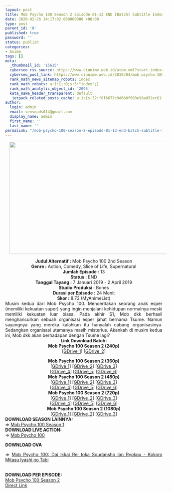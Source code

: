```yaml
---
layout: post
title: Mob Psycho 100 Season 2 Episode 01-13 END [Batch] Subtitle Indonesia
date: 2020-02-26 14:17:02.000000000 +00:00
type: post
parent_id: '0'
published: true
password: ''
status: publish
categories:
- Anime
tags: []
meta:
  _thumbnail_id: '15615'
  cyberseo_rss_source: https://www.ciunime.web.id/atom.xml?start-index=3301&max-results=150
  cyberseo_post_link: https://www.ciunime.web.id/2019/04/mob-psycho-100-season-2-episode-01-13.html
  rank_math_news_sitemap_robots: index
  rank_math_robots: a:1:{i:0;s:5:"index";}
  rank_math_analytic_object_id: '2095'
  kata_make_header_transparent: default
  _jetpack_related_posts_cache: a:1:{s:32:"8f6677c9d6b0f903e98ad32ec61f8deb";a:2:{s:7:"expires";i:1651749866;s:7:"payload";a:0:{}}}
author:
  login: admin
  email: senseads014@gmail.com
  display_name: admin
  first_name: ''
  last_name: ''
permalink: "/mob-psycho-100-season-2-episode-01-13-end-batch-subtitle-indonesia/"
---
```

<div class="separator" style="clear: both; text-align: center;"><a href="https://2.bp.blogspot.com/--Zhh6zhOhjI/XFLB6VCtC_I/AAAAAAAAJM0/D1nD1RBXNp8ECVO1Y6CpSv_9KgDMaZ3UgCLcBGAs/s1600/Mob%2BPsycho%2B100%2BSeason%2B2.jpg" style="margin-left: 1em; margin-right: 1em;"><img border="0" data-original-height="720" data-original-width="1280" height="360" src="{{ site.baseurl }}/assets/2020/02/Mob%2BPsycho%2B100%2BSeason%2B2.jpg" width="640" /></a></div>
<p>
<div style="text-align: center;"><b>Judul</b><b><b> Alternatif</b> :</b> Mob Psycho 100 2nd Season</div>
<div style="text-align: center;"><b><b>Genre :</b></b> Action, Comedy, Slice of Life, Supernatural</div>
<div style="text-align: center;"><b>Jumlah Episode :</b> 13<br /><b>Status :</b> END<br /><b>Tanggal Tayang :</b> 7 Januari 2019 - 2 April 2019<br /><b>Studio Produksi :</b> Bones<br /><b>Durasi per Episode :</b> 24 Menit</div>
<div style="text-align: center;"><b>Skor :</b> 8.72 (MyAnimeList)</div>
<div style="text-align: center;"></div>
<div style="text-align: justify;">Musim kedua dari Mob Psycho 100. Menceritakan seorang anak esper (memiliki kekuatan super) yang ingin menjalani kehidupan normalnya meski memiliki kekuatan luar biasa. Pada akhir S1, Mob dkk berhasil menghancurkan sebuah organisasi esper jahat bernama Tsume. Namun sayangnya yang mereka kalahkan itu hanyalah cabang organisasinya. Sedangkan organisasi utamanya masih misterius. Akankah di musim kedua ini, Mob dkk akan berhadapan dengan Tsume lagi?</div>
<div style="text-align: justify;"></div>
<div style="text-align: justify;"></div>
<div style="text-align: center;">
<div style="text-align: center;"><b>Link Download Batch:</b></div>
<div style="text-align: center;">
<div style="text-align: center;"><b>Mob Psycho 100 Season 2 (240p)</b></div>
<div style="text-align: center;">[<a href="https://drive.google.com/uc?export=download&amp;id=1sKDviDwxKDZC3N8OKCELvTcBFCWyUfVx" target="_blank" rel="noopener">GDrive_1</a>] [<a href="https://drive.google.com/uc?export=download&amp;id=1EsaRK6CJYtiRBuZty89L906eB8vAUu7o" target="_blank" rel="noopener">GDrive_2</a>]</p>
</div>
</div>
<div style="text-align: center;"><b>Mob Psycho 100 Season 2 (360p)</b></div>
<div style="text-align: center;">[<a href="https://drive.google.com/uc?export=download&amp;id=1CldClznevQNhyJCBjNrTWXPMCGk9c6Ez" target="_blank" rel="noopener">GDrive_1</a>] [<a href="https://drive.google.com/uc?export=download&amp;id=1_KSsor2zfrBhGAMcfofptoTPIVEotiog" target="_blank" rel="noopener">GDrive_2</a>] [<a href="https://drive.google.com/uc?id=1HHehG52v3C1U5lUDmMEXYySJPC3zdOR-" target="_blank" rel="noopener">GDrive_3</a>]<br />[<a href="https://drive.google.com/uc?export=download&amp;id=1b5NHgncylrQhk9SapM-S1i_KMt81UNsW" target="_blank" rel="noopener">GDrive_4</a>] [<a href="https://drive.google.com/uc?export=download&amp;id=1lGhE4pG1VK1MqjHMFMPDydWNQcWcLaY2" target="_blank" rel="noopener">GDrive_5</a>] [<a href="https://drive.google.com/uc?export=download&amp;id=1AaX4BAxHyprOIOaoLFG-uBK_RFTuVPKy" target="_blank" rel="noopener">GDrive_6</a>]</div>
<div style="text-align: center;"></div>
<div style="text-align: center;"><b>Mob Psycho 100 Season 2 (480p)</b><br />[<a href="https://drive.google.com/uc?export=download&amp;id=1inR2tJK1d0BwflYaam6UqZL7YdGpP8gg" target="_blank" rel="noopener">GDrive_1</a>] [<a href="https://drive.google.com/uc?export=download&amp;id=1HUUBelz5HD3LGhhHwelhgYEbi4GsA2BV" target="_blank" rel="noopener">GDrive_2</a>] [<a href="https://drive.google.com/uc?id=1zLkBsn4_voF27tTAhIozXwBcAbIkurPk" target="_blank" rel="noopener">GDrive_3</a>]<br />[<a href="https://drive.google.com/uc?export=download&amp;id=18UKkn6HvSe0OG3hO6LW1_TpwfciLSGAi" target="_blank" rel="noopener">GDrive_4</a>] [<a href="https://drive.google.com/uc?export=download&amp;id=1ILuNWHE7Op6Yzf0zR6A6vdxTxhlgjWsp" target="_blank" rel="noopener">GDrive_5</a>] [<a href="https://drive.google.com/uc?export=download&amp;id=1jVPJELNBsIuQskFBlQhk72cQj8NF0YAU" target="_blank" rel="noopener">GDrive_6</a>]</div>
<div style="text-align: center;"><b>Mob Psycho 100 Season 2 (720p)</b><br />[<a href="https://drive.google.com/uc?export=download&amp;id=1nmPE-bHfkgjn88MxUm9W2mq6PRqSRhWA" target="_blank" rel="noopener">GDrive_1</a>] [<a href="https://drive.google.com/uc?export=download&amp;id=178aNec25GB_yeyoVlEtoBD-kB5L98Nl8" target="_blank" rel="noopener">GDrive_2</a>] [<a href="https://drive.google.com/uc?id=1oJBJHhMF9jJUP1oc6ms8iFtFCSd5Hw2W" target="_blank" rel="noopener">GDrive_3</a>]<br />[<a href="https://drive.google.com/uc?export=download&amp;id=1SwuIjAsBneCGHN9DlV9GaIyIEjIQk62j" target="_blank" rel="noopener">GDrive_4</a>] [<a href="https://drive.google.com/uc?export=download&amp;id=1Rf6Zjcanf4d3lzWq0vaCM57UjSgDvlRm" target="_blank" rel="noopener">GDrive_5</a>] [<a href="https://drive.google.com/uc?export=download&amp;id=1umw1hFtQhgwnOfte9tYU3uRlOQ4Jc-eM" target="_blank" rel="noopener">GDrive_6</a>]
<div style="text-align: center;"></div>
<div style="text-align: center;"><b>Mob Psycho 100 Season 2 (1080p)</b><br />[<a href="https://drive.google.com/uc?export=download&amp;id=1Fn6dPHyqi2LIb4cPVka1sFiERiJDTg28" target="_blank" rel="noopener">GDrive_1</a>] [<a href="https://www.blogger.com/"><span id="goog_1890687540"></span>GDrive_2<span id="goog_1890687541"></span></a>] [<a href="https://drive.google.com/uc?export=download&amp;id=1obbf3vifJVK3HuDcDBRP0lDClBQiKn7u" target="_blank" rel="noopener">GDrive_3</a>]</div>
<div style="text-align: left;">
<div style="text-align: justify;"></div>
<div style="text-align: justify;"><b>DOWNLOAD SEASON LAINNYA:</b></div>
<div style="text-align: justify;">=&gt;&nbsp;<a href="https://www.ciunime.web.id/2018/12/mob-psycho-100-episode-01-12-end-batch.html" target="_blank" rel="noopener">Mob Psycho 100 Season 1</a></div>
<div style="text-align: justify;">
<div style="text-align: justify;">
<div style="text-align: justify;"><b>DOWNLOAD LIVE ACTION:</b></div>
<div style="text-align: justify;"></div>
<div style="text-align: justify;">=&gt;&nbsp;<a href="https://www.ciunime.web.id/2019/01/mob-psycho-100-live-action-subtitle.html" target="_blank" rel="noopener">Mob Psycho 100</a></div>
<div style="text-align: justify;"></div>
</div>
<p><b>DOWNLOAD OVA</b></p>
<p>=&gt;&nbsp;<a href="https://www.ciunime.web.id/2019/09/mob-psycho-100-dai-ikkai-rei-toka.html" target="_blank" rel="noopener">Mob Psycho 100: Dai Ikkai Rei toka Soudansho Ian Ryokou - Kokoro Mitasu Iyashi no Tabi</a><br /><br style="text-align: justify;" /></div>
</div>
<div style="text-align: left;"><b style="text-align: justify;">DOWNLOAD&nbsp;</b><b>PER EPISODE:</b></div>
<div style="text-align: left;"></div>
<div style="text-align: left;"><a href="https://www.ciunime.web.id/2019/01/mob-psycho-100-season-2-subtitle.html" target="_blank" rel="noopener">Mob Psycho 100 Season 2</a>
<div style="text-align: justify;"></div>
</div>
</div>
</div>
<link rel="stylesheet" href="https://cdnjs.cloudflare.com/ajax/libs/font-awesome/4.7.0/css/font-awesome.min.css" />
<div class="divbtn"> <a href="https://handymansurrender.com/fihup8buzv?key=94550f7ce39444073321dde3b8782f97" class="btn"><i class="fa fa-download"></i> Direct Link</a> </div>
